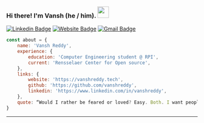 ### Hi there! I'm Vansh (he / him). <img src="https://github.com/chrisngyn/chrisngyn/blob/master/Hi.gif" width="30px">

[![Linkedin Badge](https://img.shields.io/badge/-vanshreddy-blue?style=flat&logo=Linkedin&logoColor=white&link=https://www.linkedin.com/in/vanshreddy/)](https://www.linkedin.com/in/vanshreddy/)
[![Website Badge](https://img.shields.io/badge/-vanshreddy-47CCCC?style=flat&logo=Google-Chrome&logoColor=white&link=https://vanshreddy.github.io)](https://vanshreddy.github.io)
[![Gmail Badge](https://img.shields.io/badge/-vanshreddy-c14438?style=flat&logo=Gmail&logoColor=white&link=mailto:vanshcheguri@gmail.com)](mailto:vanshcheguri@gmail.com)


```javascript
const about = {
    name: 'Vansh Reddy',
    experience: {
        education: 'Computer Engineering student @ RPI',
        current: 'Rensselaer Center for Open source',
    },
    links: {
        website: 'https://vanshreddy.tech',
        github: 'https://github.com/vanshreddy',
        linkedin: 'https://www.linkedin.com/in/vanshreddy',
    },
    quote: “Would I rather be feared or loved? Easy. Both. I want people to be afraid of how much they love me.” - Michael Scott
}
```



----------------------------------------------------------------------------------------------------



